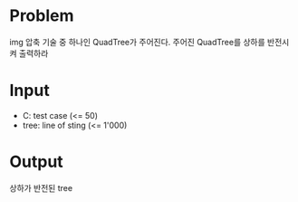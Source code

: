 # Problem

img 압축 기술 중 하나인 QuadTree가 주어진다. 주어진 QuadTree를 상하를 반전시켜 출력하라

# Input

- C: test case (<= 50)
- tree: line of sting (<= 1'000)

# Output

상하가 반전된 tree
